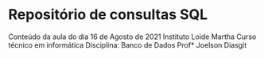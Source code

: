 # Repositório de consultas SQL
Conteúdo da aula do dia 16 de Agosto de 2021
Instituto Loide Martha
Curso técnico em informática
Disciplina: Banco de Dados
Prof* Joelson Diasgit 